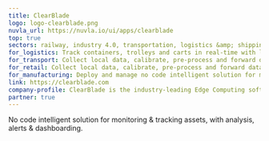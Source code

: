 ```yaml
---
title: ClearBlade
logo: logo-clearblade.png
nuvla_url: https://nuvla.io/ui/apps/clearblade
top: true
sectors: railway, industry 4.0, transportation, logistics &amp; shipping, retail, manufacturing
for_logistics: Track containers, trolleys and carts in real-time with local rule engine, dashboard and notifications, with no or low code configuration.
for_transport: Collect local data, calibrate, pre-process and forward data.
for_retail: Collect local data, calibrate, pre-process and forward data.
for_manufacturing: Deploy and manage no code intelligent solution for monitoring &amp; tracking assets, with analysis and alerts.
link: https://clearblade.com
company-profile: ClearBlade is the industry-leading Edge Computing software company that enables enterprises to rapidly engineer and run secure, real-time, scalable IoT and asset tracking applications.
partner: true
---
```


No code intelligent solution for monitoring &amp; tracking assets, with analysis, alerts &amp; dashboarding. 
